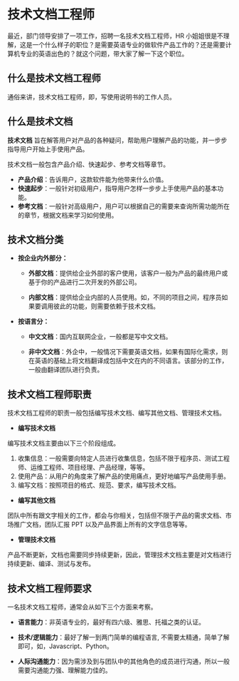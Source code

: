 # 技术文档工程师

最近，部门领导安排了一项工作，招聘一名技术文档工程师，HR 小姐姐很是不理解，这是一个什么样子的职位？是需要英语专业的做软件产品工作的？还是需要计算机专业的英语出色的？就这个问题，带大家了解一下这个职位。

## 什么是技术文档工程师

通俗来讲，技术文档工程师，即，写使用说明书的工作人员。

## 什么是技术文档

**技术文档** 旨在解答用户对产品的各种疑问，帮助用户理解产品的功能，并一步步指导用户开始上手使用产品。

技术文档一般包含产品介绍、快速起步、参考文档等章节。

- **产品介绍**：告诉用户，这款软件能为他带来什么价值。
- **快速起步**：一般针对初级用户，指导用户怎样一步步上手使用产品的基本功能。
- **参考文档**：一般针对高级用户，用户可以根据自己的需要来查询所需功能所在的章节，根据文档来学习如何使用。

## 技术文档分类

- **按企业内外部分：**

    - **外部文档**：提供给企业外部的客户使用，该客户一般为产品的最终用户或基于你的产品进行二次开发的外部公司。

    - **内部文档**：提供给企业内部的人员使用。如，不同的项目之间，程序员如果要调用彼此的功能，则需要依赖于技术文档。

- **按语言分：**

    - **中文文档**：国内互联网企业，一般都是写中文文档。

    - **非中文文档**：外企中，一般情况下需要英语文档，如果有国际化需求，则在英语的基础上将文档翻译成包括中文在内的不同语言。该部分的工作，一般由翻译团队进行负责。

## 技术文档工程师职责

技术文档工程师的职责一般包括编写技术文档、编写其他文档、管理技术文档。

- **编写技术文档**

编写技术文档主要由以下三个阶段组成。

1. 收集信息：一般需要向特定人员进行收集信息，包括不限于程序员、测试工程师、运维工程师、项目经理、产品经理，等等。
2. 使用产品：从用户的角度来了解产品的使用痛点，更好地编写产品使用手册。
3. 编写文档：按照项目的格式、规范、要求，编写技术文档。

- **编写其他文档**

团队中所有跟文字相关的工作，都会与你相关，包括但不限于产品的需求文档、市场推广文档，团队汇报 PPT 以及产品界面上所有的文字信息等等。

- **管理技术文档**

产品不断更新，文档也需要同步持续更新，因此，管理技术文档主要是对文档进行持续更新、编译、测试与发布。

## 技术文档工程师要求

一名技术文档工程师，通常会从如下三个方面来考察。

- **语言能力**：非英语专业的，最好有四六级、雅思、托福之类的认证。

- **技术/逻辑能力**：最好了解一到两门简单的编程语言, 不需要太精通，简单了解即可，如，Javascript、Python。

- **人际沟通能力**：因为需涉及到与团队中的其他角色的成员进行沟通，所以一般需要沟通能力强、理解能力佳的。
